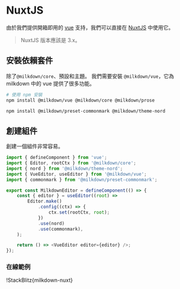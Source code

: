 # NuxtJS

由於我們提供開箱即用的 [vue](/vue) 支持，我們可以直接在 [NuxtJS](https://v3.nuxtjs.org/) 中使用它。

> NuxtJS 版本應該是 3.x。

## 安裝依賴套件

除了`@milkdown/core`、預設和主題。 我們需要安裝 `@milkdown/vue`，它為 milkdown 中的 vue 提供了很多功能。

```bash
# 使用 npm 安裝
npm install @milkdown/vue @milkdown/core @milkdown/prose

npm install @milkdown/preset-commonmark @milkdown/theme-nord
```

## 創建組件

創建一個組件非常容易。

```typescript
import { defineComponent } from 'vue';
import { Editor, rootCtx } from '@milkdown/core';
import { nord } from '@milkdown/theme-nord';
import { VueEditor, useEditor } from '@milkdown/vue';
import { commonmark } from '@milkdown/preset-commonmark';

export const MilkdownEditor = defineComponent(() => {
    const { editor } = useEditor((root) =>
        Editor.make()
            .config((ctx) => {
                ctx.set(rootCtx, root);
            })
            .use(nord)
            .use(commonmark),
    );

    return () => <VueEditor editor={editor} />;
});
```

### 在線範例

!StackBlitz{milkdown-nuxt}
